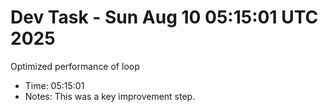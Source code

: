 # Dev Task - Sun Aug 10 05:15:01 UTC 2025
Optimized performance of loop
- Time: 05:15:01
- Notes: This was a key improvement step.
